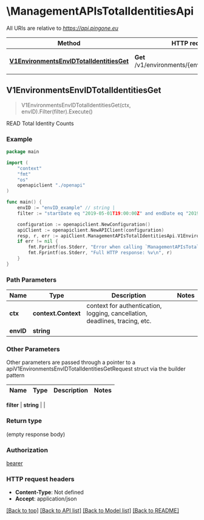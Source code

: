 # \ManagementAPIsTotalIdentitiesApi

All URIs are relative to *https://api.pingone.eu*

Method | HTTP request | Description
------------- | ------------- | -------------
[**V1EnvironmentsEnvIDTotalIdentitiesGet**](ManagementAPIsTotalIdentitiesApi.md#V1EnvironmentsEnvIDTotalIdentitiesGet) | **Get** /v1/environments/{envID}/totalIdentities | READ Total Identity Counts



## V1EnvironmentsEnvIDTotalIdentitiesGet

> V1EnvironmentsEnvIDTotalIdentitiesGet(ctx, envID).Filter(filter).Execute()

READ Total Identity Counts



### Example

```go
package main

import (
    "context"
    "fmt"
    "os"
    openapiclient "./openapi"
)

func main() {
    envID := "envID_example" // string | 
    filter := "startDate eq "2019-05-01T19:00:00Z" and endDate eq "2019-05-31T19:00:00Z"" // string |  (optional)

    configuration := openapiclient.NewConfiguration()
    apiClient := openapiclient.NewAPIClient(configuration)
    resp, r, err := apiClient.ManagementAPIsTotalIdentitiesApi.V1EnvironmentsEnvIDTotalIdentitiesGet(context.Background(), envID).Filter(filter).Execute()
    if err != nil {
        fmt.Fprintf(os.Stderr, "Error when calling `ManagementAPIsTotalIdentitiesApi.V1EnvironmentsEnvIDTotalIdentitiesGet``: %v\n", err)
        fmt.Fprintf(os.Stderr, "Full HTTP response: %v\n", r)
    }
}
```

### Path Parameters


Name | Type | Description  | Notes
------------- | ------------- | ------------- | -------------
**ctx** | **context.Context** | context for authentication, logging, cancellation, deadlines, tracing, etc.
**envID** | **string** |  | 

### Other Parameters

Other parameters are passed through a pointer to a apiV1EnvironmentsEnvIDTotalIdentitiesGetRequest struct via the builder pattern


Name | Type | Description  | Notes
------------- | ------------- | ------------- | -------------

 **filter** | **string** |  | 

### Return type

 (empty response body)

### Authorization

[bearer](../README.md#bearer)

### HTTP request headers

- **Content-Type**: Not defined
- **Accept**: application/json

[[Back to top]](#) [[Back to API list]](../README.md#documentation-for-api-endpoints)
[[Back to Model list]](../README.md#documentation-for-models)
[[Back to README]](../README.md)

